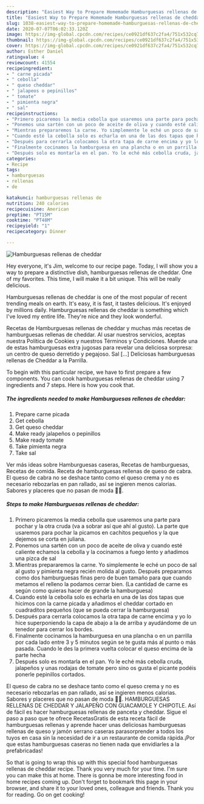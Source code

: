 ```yaml
---
description: "Easiest Way to Prepare Homemade Hamburguesas rellenas de cheddar"
title: "Easiest Way to Prepare Homemade Hamburguesas rellenas de cheddar"
slug: 1038-easiest-way-to-prepare-homemade-hamburguesas-rellenas-de-cheddar
date: 2020-07-07T06:02:33.120Z
image: https://img-global.cpcdn.com/recipes/ce0921df637c2fa4/751x532cq70/hamburguesas-rellenas-de-cheddar-foto-principal.jpg
thumbnail: https://img-global.cpcdn.com/recipes/ce0921df637c2fa4/751x532cq70/hamburguesas-rellenas-de-cheddar-foto-principal.jpg
cover: https://img-global.cpcdn.com/recipes/ce0921df637c2fa4/751x532cq70/hamburguesas-rellenas-de-cheddar-foto-principal.jpg
author: Esther Daniel
ratingvalue: 4
reviewcount: 41554
recipeingredient:
- " carne picada"
- " cebolla"
- " queso cheddar"
- " jalapeos o pepinillos"
- " tomate"
- " pimienta negra"
- " sal"
recipeinstructions:
- "Primero picaremos la media cebolla que usaremos una parte para pochar y la otra cruda (va a sobrar así que ahí al gusto). La parte que usaremos para pochar la picamos en cachitos pequeños y la que dejemos se corta en juliana."
- "Ponemos una sartén con un poco de aceite de oliva y cuando esté caliente echamos la cebolla y la cocinamos a fuego lento y añadimos una pizca de sal"
- "Mientras prepararemos la carne. Yo simplemente le eché un poco de sal al gusto y pimienta negra recién molida al gusto. Después preparamos como dos hamburguesas finas pero de buen tamaño para que cuando metamos el relleno la podamos cerrar bien. (La cantidad de carne es según como quieras hacer de grande la hamburguesa)"
- "Cuando esté la cebolla solo es echarla en una de las dos tapas que hicimos con la carne picada y añadimos el cheddar cortado en cuadraditos pequeños (que se pueda cerrar la hamburguesa)"
- "Después para cerrarla colocamos la otra tapa de carne encima y yo lo hice superponiendo la capa de abajo a la de arriba y ayudándome de un tenedor para cerrar los bordes."
- "Finalmente cocinamos la hamburguesa en una plancha o en un parrilla por cada lado entre 3 y 5 minutos según se te gusta más al punto o más pasada. Cuando le des la primera vuelta colocar el queso encima de la parte hecha"
- "Después solo es montarla en el pan. Yo le eché más cebolla cruda, jalapeños y unas rodajas de tomate pero sino os gusta el picante podéis ponerle pepinillos cortados."
categories:
- Recipe
tags:
- hamburguesas
- rellenas
- de

katakunci: hamburguesas rellenas de 
nutrition: 240 calories
recipecuisine: American
preptime: "PT15M"
cooktime: "PT48M"
recipeyield: "1"
recipecategory: Dinner

---
```



![Hamburguesas rellenas de cheddar](https://img-global.cpcdn.com/recipes/ce0921df637c2fa4/751x532cq70/hamburguesas-rellenas-de-cheddar-foto-principal.jpg)

Hey everyone, it's Jim, welcome to our recipe page. Today, I will show you a way to prepare a distinctive dish, hamburguesas rellenas de cheddar. One of my favorites. This time, I will make it a bit unique. This will be really delicious.

Hamburguesas rellenas de cheddar is one of the most popular of recent trending meals on earth. It's easy, it is fast, it tastes delicious. It's enjoyed by millions daily. Hamburguesas rellenas de cheddar is something which I've loved my entire life. They're nice and they look wonderful.

Recetas de Hamburguesas rellenas de cheddar y muchas más recetas de hamburguesas rellenas de cheddar. Al usar nuestros servicios, aceptas nuestra Política de Cookies y nuestros Términos y Condiciones. Muerde una de estas hamburguesas extra jugosas para revelar una deliciosa sorpresa: un centro de queso derretido y pegajoso. Sal […] Deliciosas hamburguesas rellenas de Cheddar a la Parrilla.


To begin with this particular recipe, we have to first prepare a few components. You can cook hamburguesas rellenas de cheddar using 7 ingredients and 7 steps. Here is how you cook that.

<!--inarticleads1-->

##### The ingredients needed to make Hamburguesas rellenas de cheddar:

1. Prepare  carne picada
1. Get  cebolla
1. Get  queso cheddar
1. Make ready  jalapeños o pepinillos
1. Make ready  tomate
1. Take  pimienta negra
1. Take  sal


Ver más ideas sobre Hamburguesas caseras, Recetas de hamburguesas, Recetas de comida. Receta de hamburguesas rellenas de queso de cabra. El queso de cabra no se deshace tanto como el queso crema y no es necesario rebozarlas en pan rallado, así se ingieren menos calorias. Sabores y placeres que no pasan de moda 🤤🍔. 

<!--inarticleads2-->

##### Steps to make Hamburguesas rellenas de cheddar:

1. Primero picaremos la media cebolla que usaremos una parte para pochar y la otra cruda (va a sobrar así que ahí al gusto). La parte que usaremos para pochar la picamos en cachitos pequeños y la que dejemos se corta en juliana.
1. Ponemos una sartén con un poco de aceite de oliva y cuando esté caliente echamos la cebolla y la cocinamos a fuego lento y añadimos una pizca de sal
1. Mientras prepararemos la carne. Yo simplemente le eché un poco de sal al gusto y pimienta negra recién molida al gusto. Después preparamos como dos hamburguesas finas pero de buen tamaño para que cuando metamos el relleno la podamos cerrar bien. (La cantidad de carne es según como quieras hacer de grande la hamburguesa)
1. Cuando esté la cebolla solo es echarla en una de las dos tapas que hicimos con la carne picada y añadimos el cheddar cortado en cuadraditos pequeños (que se pueda cerrar la hamburguesa)
1. Después para cerrarla colocamos la otra tapa de carne encima y yo lo hice superponiendo la capa de abajo a la de arriba y ayudándome de un tenedor para cerrar los bordes.
1. Finalmente cocinamos la hamburguesa en una plancha o en un parrilla por cada lado entre 3 y 5 minutos según se te gusta más al punto o más pasada. Cuando le des la primera vuelta colocar el queso encima de la parte hecha
1. Después solo es montarla en el pan. Yo le eché más cebolla cruda, jalapeños y unas rodajas de tomate pero sino os gusta el picante podéis ponerle pepinillos cortados.


El queso de cabra no se deshace tanto como el queso crema y no es necesario rebozarlas en pan rallado, así se ingieren menos calorias. Sabores y placeres que no pasan de moda 🤤🍔. HAMBURGUESAS RELLENAS DE CHEDDAR Y JALAPEÑO CON GUACAMOLE Y CHIPOTLE. Así de fácil es hacer hamburguesas rellenas de panceta y cheddar. Sigue el paso a paso que te ofrece RecetasGratis de esta receta fácil de hamburguesas rellenas y aprende hacer unas deliciosas hamburguesas rellenas de queso y jamón serrano caseras parasorprender a todos los tuyos en casa sin la necesidad de ir a un restaurante de comida rápida.¡Por que estas hamburguesas caseras no tienen nada que envidiarles a la prefabricadas! 

So that is going to wrap this up with this special food hamburguesas rellenas de cheddar recipe. Thank you very much for your time. I'm sure you can make this at home. There is gonna be more interesting food in home recipes coming up. Don't forget to bookmark this page in your browser, and share it to your loved ones, colleague and friends. Thank you for reading. Go on get cooking!
